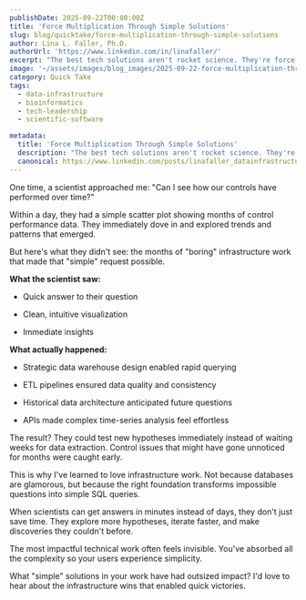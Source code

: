 ```yaml
---
publishDate: 2025-09-22T00:00:00Z
title: 'Force Multiplication Through Simple Solutions'
slug: blog/quicktake/force-multiplication-through-simple-solutions
author: Lina L. Faller, Ph.D.
authorUrl: 'https://www.linkedin.com/in/linafaller/'
excerpt: "The best tech solutions aren't rocket science. They're force multipliers."
image: '~/assets/images/blog_images/2025-09-22-force-multiplication-through-simple-solutions.png'
category: Quick Take
tags:
  - data-infrastructure
  - bioinformatics
  - tech-leadership
  - scientific-software

metadata:
  title: 'Force Multiplication Through Simple Solutions'
  description: "The best tech solutions aren't rocket science. They're force multipliers."
  canonical: https://www.linkedin.com/posts/linafaller_datainfrastructure-bioinformatics-techleadership-activity-7375861514597060608-jxwY?utm_source=share&utm_medium=member_desktop&rcm=ACoAAATZB5MBqJ_1K5vjD4H8pzXOCeXJAzwKjQs
---
```


One time, a scientist approached me: "Can I see how our controls have performed over time?"

Within a day, they had a simple scatter plot showing months of control performance data. They immediately dove in and explored trends and patterns that emerged.

But here's what they didn't see: the months of "boring" infrastructure work that made that "simple" request possible.

**What the scientist saw:**

- Quick answer to their question

- Clean, intuitive visualization

- Immediate insights

**What actually happened:**

- Strategic data warehouse design enabled rapid querying

- ETL pipelines ensured data quality and consistency

- Historical data architecture anticipated future questions

- APIs made complex time-series analysis feel effortless

The result? They could test new hypotheses immediately instead of waiting weeks for data extraction. Control issues that might have gone unnoticed for months were caught early.

This is why I've learned to love infrastructure work. Not because databases are glamorous, but because the right foundation transforms impossible questions into simple SQL queries.

When scientists can get answers in minutes instead of days, they don't just save time. They explore more hypotheses, iterate faster, and make discoveries they couldn't before.

The most impactful technical work often feels invisible. You've absorbed all the complexity so your users experience simplicity.

What "simple" solutions in your work have had outsized impact? I'd love to hear about the infrastructure wins that enabled quick victories.
